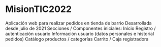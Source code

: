 # MisionTIC2022
Aplicación web para realizar pedidos en tienda de barrio
Desarrollada desde julio de 2021
Secciones / Componentes iniciales:
Inicio
Registro / autenticación usuario
Información usuario (datos personales e historial pedidos)
Catálogo productos / categorías
Carrito / Caja registradora

